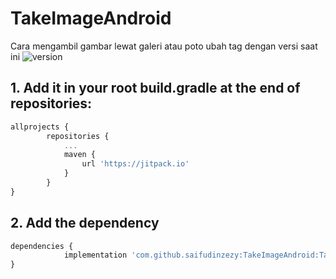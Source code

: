 # TakeImageAndroid

Cara mengambil gambar lewat galeri atau poto
ubah tag dengan versi saat ini ![version](https://jitpack.io/v/saifudinzezy/TakeImageAndroid.svg)

## 1. Add it in your root build.gradle at the end of repositories:
```javascript
allprojects {
		repositories {
			...
			maven { 
				url 'https://jitpack.io' 
			}
		}
} 
```
  
## 2.  Add the dependency
```javascript
dependencies {
	        implementation 'com.github.saifudinzezy:TakeImageAndroid:Tag'
}
```
